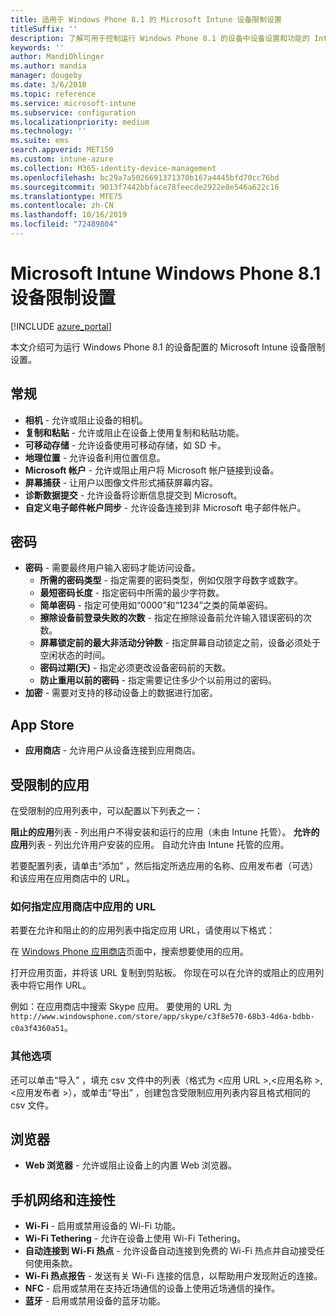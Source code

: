 ```yaml
---
title: 适用于 Windows Phone 8.1 的 Microsoft Intune 设备限制设置
titleSuffix: ''
description: 了解可用于控制运行 Windows Phone 8.1 的设备中设备设置和功能的 Intune 设置。
keywords: ''
author: MandiOhlinger
ms.author: mandia
manager: dougeby
ms.date: 3/6/2018
ms.topic: reference
ms.service: microsoft-intune
ms.subservice: configuration
ms.localizationpriority: medium
ms.technology: ''
ms.suite: ems
search.appverid: MET150
ms.custom: intune-azure
ms.collection: M365-identity-device-management
ms.openlocfilehash: bc29a7a5026691371370b167a4445bfd70cc76bd
ms.sourcegitcommit: 9013f7442bbface78feecde2922e8e546a622c16
ms.translationtype: MTE75
ms.contentlocale: zh-CN
ms.lasthandoff: 10/16/2019
ms.locfileid: "72489804"
---
```

# <a name="microsoft-intune-windows-phone-81-device-restriction-settings"></a>Microsoft Intune Windows Phone 8.1 设备限制设置

[!INCLUDE [azure_portal](../includes/azure_portal.md)]

本文介绍可为运行 Windows Phone 8.1 的设备配置的 Microsoft Intune 设备限制设置。


## <a name="general"></a>常规

- **相机** - 允许或阻止设备的相机。
- **复制和粘贴** - 允许或阻止在设备上使用复制和粘贴功能。
- **可移动存储** - 允许设备使用可移动存储，如 SD 卡。
- **地理位置** - 允许设备利用位置信息。
- **Microsoft 帐户** - 允许或阻止用户将 Microsoft 帐户链接到设备。
- **屏幕捕获** - 让用户以图像文件形式捕获屏幕内容。
- **诊断数据提交** - 允许设备将诊断信息提交到 Microsoft。
- **自定义电子邮件帐户同步** - 允许设备连接到非 Microsoft 电子邮件帐户。

## <a name="password"></a>密码

- **密码** - 需要最终用户输入密码才能访问设备。
  - **所需的密码类型** - 指定需要的密码类型，例如仅限字母数字或数字。
  - **最短密码长度** - 指定密码中所需的最少字符数。
  - **简单密码** - 指定可使用如“0000”和“1234”之类的简单密码。
  - **擦除设备前登录失败的次数** - 指定在擦除设备前允许输入错误密码的次数。
  - **屏幕锁定前的最大非活动分钟数** - 指定屏幕自动锁定之前，设备必须处于空闲状态的时间。
  - **密码过期(天)** - 指定必须更改设备密码前的天数。
  - **防止重用以前的密码** - 指定需要记住多少个以前用过的密码。
- **加密** - 需要对支持的移动设备上的数据进行加密。

## <a name="app-store"></a>App Store

- **应用商店** - 允许用户从设备连接到应用商店。

## <a name="restricted-apps"></a>受限制的应用

在受限制的应用列表中，可以配置以下列表之一：

**阻止的应用**列表 - 列出用户不得安装和运行的应用（未由 Intune 托管）。
**允许的应用**列表 - 列出允许用户安装的应用。 自动允许由 Intune 托管的应用。

若要配置列表，请单击“添加”  ，然后指定所选应用的名称、应用发布者（可选）和该应用在应用商店中的 URL。

### <a name="how-to-specify-the-url-to-an-app-in-the-store"></a>如何指定应用商店中应用的 URL

若要在允许和阻止的的应用列表中指定应用 URL，请使用以下格式：

在 [Windows Phone 应用商店](https://www.microsoft.com/store/apps/windows-phone)页面中，搜索想要使用的应用。

打开应用页面，并将该 URL 复制到剪贴板。 你现在可以在允许的或阻止的应用列表中将它用作 URL。

例如：在应用商店中搜索 Skype 应用。 要使用的 URL 为 `http://www.windowsphone.com/store/app/skype/c3f8e570-68b3-4d6a-bdbb-c0a3f4360a51`。



### <a name="additional-options"></a>其他选项

还可以单击“导入”  ，填充 csv 文件中的列表（格式为 <应用 URL  >,<应用名称  >,<应用发布者  >），或单击“导出”  ，创建包含受限制应用列表内容且格式相同的 csv 文件。


## <a name="browser"></a>浏览器

- **Web 浏览器** - 允许或阻止设备上的内置 Web 浏览器。

## <a name="cellular-and-connectivity"></a>手机网络和连接性

- **Wi-Fi** - 启用或禁用设备的 Wi-Fi 功能。
- **Wi-Fi Tethering** - 允许在设备上使用 Wi-Fi Tethering。
- **自动连接到 Wi-Fi 热点** - 允许设备自动连接到免费的 Wi-Fi 热点并自动接受任何使用条款。
- **Wi-Fi 热点报告** - 发送有关 Wi-Fi 连接的信息，以帮助用户发现附近的连接。
- **NFC** - 启用或禁用在支持近场通信的设备上使用近场通信的操作。
- **蓝牙** - 启用或禁用设备的蓝牙功能。
